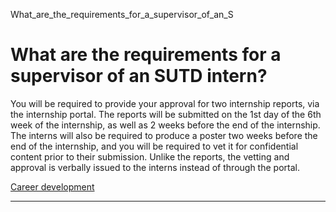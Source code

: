 What_are_the_requirements_for_a_supervisor_of_an_S



What are the requirements for a supervisor of an SUTD intern?
=============================================================

You will be required to provide your approval for two internship reports, via the internship portal. The reports will be submitted on the 1st day of the 6th week of the internship, as well as 2 weeks before the end of the internship. The interns will also be required to produce a poster two weeks before the end of the internship, and you will be required to vet it for confidential content prior to their submission. Unlike the reports, the vetting and approval is verbally issued to the interns instead of through the portal.

[Career development](https://www.sutd.edu.sg/tag/career-development/)

---


